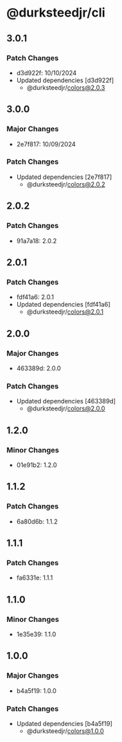 # @durksteedjr/cli

## 3.0.1

### Patch Changes

- d3d922f: 10/10/2024
- Updated dependencies [d3d922f]
  - @durksteedjr/colors@2.0.3

## 3.0.0

### Major Changes

- 2e7f817: 10/09/2024

### Patch Changes

- Updated dependencies [2e7f817]
  - @durksteedjr/colors@2.0.2

## 2.0.2

### Patch Changes

- 91a7a18: 2.0.2

## 2.0.1

### Patch Changes

- fdf41a6: 2.0.1
- Updated dependencies [fdf41a6]
  - @durksteedjr/colors@2.0.1

## 2.0.0

### Major Changes

- 463389d: 2.0.0

### Patch Changes

- Updated dependencies [463389d]
  - @durksteedjr/colors@2.0.0

## 1.2.0

### Minor Changes

- 01e91b2: 1.2.0

## 1.1.2

### Patch Changes

- 6a80d6b: 1.1.2

## 1.1.1

### Patch Changes

- fa6331e: 1.1.1

## 1.1.0

### Minor Changes

- 1e35e39: 1.1.0

## 1.0.0

### Major Changes

- b4a5f19: 1.0.0

### Patch Changes

- Updated dependencies [b4a5f19]
  - @durksteedjr/colors@1.0.0
